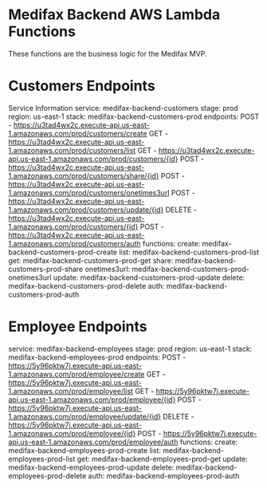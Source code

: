 # Medifax Backend AWS Lambda Functions

These functions are the business logic for the Medifax MVP.

# Customers Endpoints

Service Information
service: medifax-backend-customers
stage: prod
region: us-east-1
stack: medifax-backend-customers-prod
endpoints:
  POST - https://u3tad4wx2c.execute-api.us-east-1.amazonaws.com/prod/customers/create
  GET - https://u3tad4wx2c.execute-api.us-east-1.amazonaws.com/prod/customers/list
  GET - https://u3tad4wx2c.execute-api.us-east-1.amazonaws.com/prod/customers/{id}
  POST - https://u3tad4wx2c.execute-api.us-east-1.amazonaws.com/prod/customers/share/{id}
  POST - https://u3tad4wx2c.execute-api.us-east-1.amazonaws.com/prod/customers/onetimes3url
  POST - https://u3tad4wx2c.execute-api.us-east-1.amazonaws.com/prod/customers/update/{id}
  DELETE - https://u3tad4wx2c.execute-api.us-east-1.amazonaws.com/prod/customers/{id}
  POST - https://u3tad4wx2c.execute-api.us-east-1.amazonaws.com/prod/customers/auth
functions:
  create: medifax-backend-customers-prod-create
  list: medifax-backend-customers-prod-list
  get: medifax-backend-customers-prod-get
  share: medifax-backend-customers-prod-share
  onetimes3url: medifax-backend-customers-prod-onetimes3url
  update: medifax-backend-customers-prod-update
  delete: medifax-backend-customers-prod-delete
  auth: medifax-backend-customers-prod-auth

# Employee Endpoints

service: medifax-backend-employees
stage: prod
region: us-east-1
stack: medifax-backend-employees-prod
endpoints:
  POST - https://5y96pktw7j.execute-api.us-east-1.amazonaws.com/prod/employee/create
  GET - https://5y96pktw7j.execute-api.us-east-1.amazonaws.com/prod/employee/list
  GET - https://5y96pktw7j.execute-api.us-east-1.amazonaws.com/prod/employee/{id}
  POST - https://5y96pktw7j.execute-api.us-east-1.amazonaws.com/prod/employee/update/{id}
  DELETE - https://5y96pktw7j.execute-api.us-east-1.amazonaws.com/prod/employee/{id}
  POST - https://5y96pktw7j.execute-api.us-east-1.amazonaws.com/prod/employee/auth
functions:
  create: medifax-backend-employees-prod-create
  list: medifax-backend-employees-prod-list
  get: medifax-backend-employees-prod-get
  update: medifax-backend-employees-prod-update
  delete: medifax-backend-employees-prod-delete
  auth: medifax-backend-employees-prod-auth
